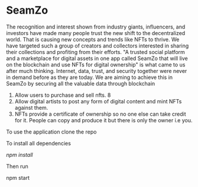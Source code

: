 # SeamZo
The recognition and
interest shown from industry giants, influencers, and investors have made many people trust the
new shift to the decentralized world. That is causing new concepts and trends like NFTs to
thrive. We have targeted such a group of creators and collectors interested in sharing their
collections and profiting from their efforts. "A trusted social platform and a marketplace for
digital assets in one app called SeamZo that will live on the blockchain and use NFTs for
digital ownership" is what came to us after much thinking.
Internet, data, trust, and security together were never in demand before as they are today. We are
aiming to achieve this in SeamZo by securing all the valuable data through blockchain

1. Allow users to purchase and sell nfts.
8
2. Allow digital artists to post any form of digital content and mint NFTs
against them.
3. NFTs provide a certificate of ownership so no one else can take credit for
it. People can copy and produce it but there is only the owner i.e you.

To use the application clone the repo

To install all dependencies

*npm install*

Then run 

npm start
